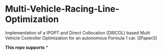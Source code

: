 # Multi-Vehicle-Racing-Line-Optimization

Implementation of a IPOPT and Direct Collocation (DIRCOL) based Multi Vehicle Controller Optimization for an autonomous Formula 1 car. [[Paper]](

**This repo supports**
* 
